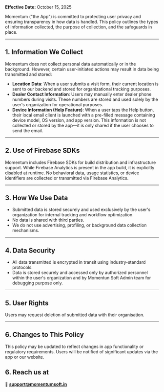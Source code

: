 **Effective Date:** October 15, 2025

Momentum ("the App") is committed to protecting user privacy and ensuring transparency in how data is handled. This policy outlines the types of information collected, the purpose of collection, and the safeguards in place.

---

## 1. Information We Collect

Momentum does not collect personal data automatically or in the background. However, certain user-initiated actions may result in data being transmitted and stored:

- **Location Data**: When a user submits a visit form, their current location is sent to our backend and stored for organizational tracking purposes.
- **Dealer Contact Information**: Users may manually enter dealer phone numbers during visits. These numbers are stored and used solely by the user's organization for operational purposes.
- **Device Information (Help Feature)**: When a user taps the Help button, their local email client is launched with a pre-filled message containing device model, OS version, and app version. This information is not collected or stored by the app—it is only shared if the user chooses to send the email.

---

## 2. Use of Firebase SDKs

Momentum includes Firebase SDKs for build distribution and infrastructure support. While Firebase Analytics is present in the app build, it is explicitly disabled at runtime. No behavioral data, usage statistics, or device identifiers are collected or transmitted via Firebase Analytics.

---

## 3. How We Use Data

- Submitted data is stored securely and used exclusively by the user's organization for internal tracking and workflow optimization.
- No data is shared with third parties.
- We do not use advertising, profiling, or background data collection mechanisms.

---

## 4. Data Security

- All data transmitted is encrypted in transit using industry-standard protocols.
- Data is stored securely and accessed only by authorized personnel within the user's organization and by Momentun Soft Admin team for debugging purpose only.

---

## 5. User Rights

Users may request deletion of submitted data with their organisation.

---

## 6. Changes to This Policy

This policy may be updated to reflect changes in app functionality or regulatory requirements. Users will be notified of significant updates via the app or our website. 


## 6. Reach us at

📧 **support@momentumsoft.in**
